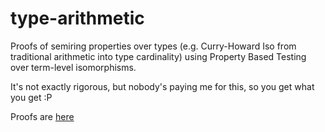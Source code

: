 # type-arithmetic

Proofs of semiring properties over types (e.g. Curry-Howard Iso from traditional arithmetic into type cardinality) using Property Based Testing over term-level isomorphisms.

It's not exactly rigorous, but nobody's paying me for this, so you get what you get :P

Proofs are [here](./src/Lib.hs)
